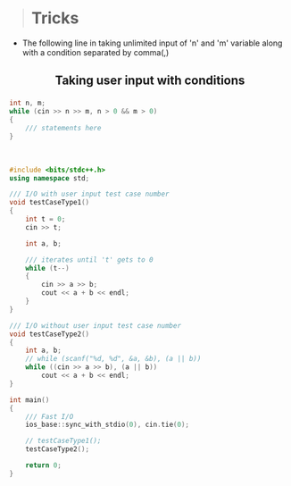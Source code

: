 > # Tricks

- The following line in taking unlimited input of 'n' and 'm' variable along with a condition separated by comma(,)

## <p align="center">**Taking user input with conditions**</p>

```cpp
int n, m;
while (cin >> n >> m, n > 0 && m > 0)
{
    /// statements here
}
```

&nbsp;

```cpp
#include <bits/stdc++.h>
using namespace std;

/// I/O with user input test case number
void testCaseType1()
{
    int t = 0;
    cin >> t;

    int a, b;

    /// iterates until 't' gets to 0
    while (t--)
    {
        cin >> a >> b;
        cout << a + b << endl;
    }
}

/// I/O without user input test case number
void testCaseType2()
{
    int a, b;
    // while (scanf("%d, %d", &a, &b), (a || b))
    while ((cin >> a >> b), (a || b))
        cout << a + b << endl;
}

int main()
{
    /// Fast I/O
    ios_base::sync_with_stdio(0), cin.tie(0);

    // testCaseType1();
    testCaseType2();

    return 0;
}
```
